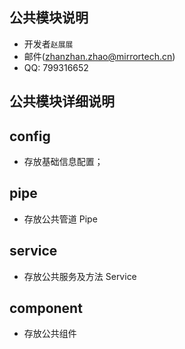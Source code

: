 ## 公共模块说明

- 开发者`赵展展`
- 邮件(zhanzhan.zhao@mirrortech.cn)
- QQ: 799316652

## 公共模块详细说明

## config

- 存放基础信息配置；

## pipe

- 存放公共管道 Pipe

## service

- 存放公共服务及方法 Service

## component

- 存放公共组件
